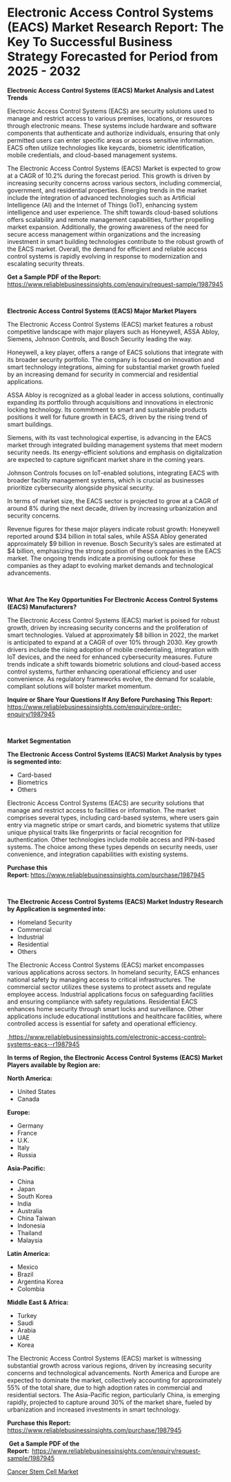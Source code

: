 <p><h1>Electronic Access Control Systems (EACS) Market Research Report: The Key To Successful Business Strategy Forecasted for Period from 2025 - 2032</h1></p><p><strong>Electronic Access Control Systems (EACS) Market Analysis and Latest Trends</strong></p>
<p><p>Electronic Access Control Systems (EACS) are security solutions used to manage and restrict access to various premises, locations, or resources through electronic means. These systems include hardware and software components that authenticate and authorize individuals, ensuring that only permitted users can enter specific areas or access sensitive information. EACS often utilize technologies like keycards, biometric identification, mobile credentials, and cloud-based management systems.</p><p>The Electronic Access Control Systems (EACS) Market is expected to grow at a CAGR of 10.2% during the forecast period. This growth is driven by increasing security concerns across various sectors, including commercial, government, and residential properties. Emerging trends in the market include the integration of advanced technologies such as Artificial Intelligence (AI) and the Internet of Things (IoT), enhancing system intelligence and user experience. The shift towards cloud-based solutions offers scalability and remote management capabilities, further propelling market expansion. Additionally, the growing awareness of the need for secure access management within organizations and the increasing investment in smart building technologies contribute to the robust growth of the EACS market. Overall, the demand for efficient and reliable access control systems is rapidly evolving in response to modernization and escalating security threats.</p></p>
<p><strong>Get a Sample PDF of the Report:&nbsp;</strong> <a href="https://www.reliablebusinessinsights.com/enquiry/request-sample/1987945?utm_campaign=2757&utm_medium=2&utm_source=Github&utm_content=ia&utm_term=28032025&utm_id=electronic-access-control-systems-eacs">https://www.reliablebusinessinsights.com/enquiry/request-sample/1987945</a></p>
<p>&nbsp;</p>
<p><strong>Electronic Access Control Systems (EACS) Major Market Players</strong></p>
<p><p>The Electronic Access Control Systems (EACS) market features a robust competitive landscape with major players such as Honeywell, ASSA Abloy, Siemens, Johnson Controls, and Bosch Security leading the way. </p><p>Honeywell, a key player, offers a range of EACS solutions that integrate with its broader security portfolio. The company is focused on innovation and smart technology integrations, aiming for substantial market growth fueled by an increasing demand for security in commercial and residential applications.</p><p>ASSA Abloy is recognized as a global leader in access solutions, continually expanding its portfolio through acquisitions and innovations in electronic locking technology. Its commitment to smart and sustainable products positions it well for future growth in EACS, driven by the rising trend of smart buildings.</p><p>Siemens, with its vast technological expertise, is advancing in the EACS market through integrated building management systems that meet modern security needs. Its energy-efficient solutions and emphasis on digitalization are expected to capture significant market share in the coming years.</p><p>Johnson Controls focuses on IoT-enabled solutions, integrating EACS with broader facility management systems, which is crucial as businesses prioritize cybersecurity alongside physical security. </p><p>In terms of market size, the EACS sector is projected to grow at a CAGR of around 8% during the next decade, driven by increasing urbanization and security concerns. </p><p>Revenue figures for these major players indicate robust growth: Honeywell reported around $34 billion in total sales, while ASSA Abloy generated approximately $9 billion in revenue. Bosch Security’s sales are estimated at $4 billion, emphasizing the strong position of these companies in the EACS market. The ongoing trends indicate a promising outlook for these companies as they adapt to evolving market demands and technological advancements.</p></p>
<p>&nbsp;</p>
<p><strong>What Are The Key Opportunities For Electronic Access Control Systems (EACS) Manufacturers?</strong></p>
<p><p>The Electronic Access Control Systems (EACS) market is poised for robust growth, driven by increasing security concerns and the proliferation of smart technologies. Valued at approximately $8 billion in 2022, the market is anticipated to expand at a CAGR of over 10% through 2030. Key growth drivers include the rising adoption of mobile credentialing, integration with IoT devices, and the need for enhanced cybersecurity measures. Future trends indicate a shift towards biometric solutions and cloud-based access control systems, further enhancing operational efficiency and user convenience. As regulatory frameworks evolve, the demand for scalable, compliant solutions will bolster market momentum.</p></p>
<p><strong>Inquire or Share Your Questions If Any Before Purchasing This Report:</strong> <a href="https://www.reliablebusinessinsights.com/enquiry/pre-order-enquiry/1987945?utm_campaign=2757&utm_medium=2&utm_source=Github&utm_content=ia&utm_term=28032025&utm_id=electronic-access-control-systems-eacs">https://www.reliablebusinessinsights.com/enquiry/pre-order-enquiry/1987945</a></p>
<p>&nbsp;</p>
<p><strong>Market Segmentation</strong></p>
<p><strong>The Electronic Access Control Systems (EACS) Market Analysis by types is segmented into:</strong></p>
<p><ul><li>Card-based</li><li>Biometrics</li><li>Others</li></ul></p>
<p><p>Electronic Access Control Systems (EACS) are security solutions that manage and restrict access to facilities or information. The market comprises several types, including card-based systems, where users gain entry via magnetic stripe or smart cards, and biometric systems that utilize unique physical traits like fingerprints or facial recognition for authentication. Other technologies include mobile access and PIN-based systems. The choice among these types depends on security needs, user convenience, and integration capabilities with existing systems.</p></p>
<p><strong>Purchase this Report:&nbsp;</strong><a href="https://www.reliablebusinessinsights.com/purchase/1987945?utm_campaign=2757&utm_medium=2&utm_source=Github&utm_content=ia&utm_term=28032025&utm_id=electronic-access-control-systems-eacs">https://www.reliablebusinessinsights.com/purchase/1987945</a></p>
<p>&nbsp;</p>
<p><strong>The Electronic Access Control Systems (EACS) Market Industry Research by Application is segmented into:</strong></p>
<p><ul><li>Homeland Security</li><li>Commercial</li><li>Industrial</li><li>Residential</li><li>Others</li></ul></p>
<p><p>The Electronic Access Control Systems (EACS) market encompasses various applications across sectors. In homeland security, EACS enhances national safety by managing access to critical infrastructures. The commercial sector utilizes these systems to protect assets and regulate employee access. Industrial applications focus on safeguarding facilities and ensuring compliance with safety regulations. Residential EACS enhances home security through smart locks and surveillance. Other applications include educational institutions and healthcare facilities, where controlled access is essential for safety and operational efficiency.</p></p>
<p><a href="https://www.reliablebusinessinsights.com/electronic-access-control-systems-eacs--r1987945?utm_campaign=2757&utm_medium=2&utm_source=Github&utm_content=ia&utm_term=28032025&utm_id=electronic-access-control-systems-eacs">&nbsp;https://www.reliablebusinessinsights.com/electronic-access-control-systems-eacs--r1987945</a></p>
<p><strong>In terms of Region, the Electronic Access Control Systems (EACS) Market Players available by Region are:</strong></p>
<p>
    <p> <strong> North America: </strong>
        <ul>
            <li>United States</li>
            <li>Canada</li>
        </ul>
        </p> 
    <p> <strong> Europe: </strong>
        <ul>
            <li>Germany</li>
            <li>France</li>
            <li>U.K.</li>
            <li>Italy</li>
            <li>Russia</li>
        </ul>
        </p> 
    <p> <strong> Asia-Pacific: </strong>
        <ul>
            <li>China</li>
            <li>Japan</li>
            <li>South Korea</li>
            <li>India</li>
            <li>Australia</li>
            <li>China Taiwan</li>
            <li>Indonesia</li>
            <li>Thailand</li>
            <li>Malaysia</li>
        </ul>
        </p> 
    <p> <strong> Latin America: </strong>
        <ul>
            <li>Mexico</li>
            <li>Brazil</li>
            <li>Argentina Korea</li>
            <li>Colombia</li>
        </ul>
        </p> 
    <p> <strong> Middle East & Africa: </strong>
        <ul>
            <li>Turkey</li>
            <li>Saudi</li>
            <li>Arabia</li>
            <li>UAE</li>
            <li>Korea</li>
        </ul>
    </p>
    </p>
<p><p>The Electronic Access Control Systems (EACS) market is witnessing substantial growth across various regions, driven by increasing security concerns and technological advancements. North America and Europe are expected to dominate the market, collectively accounting for approximately 55% of the total share, due to high adoption rates in commercial and residential sectors. The Asia-Pacific region, particularly China, is emerging rapidly, projected to capture around 30% of the market share, fueled by urbanization and increased investments in smart technology.</p></p>
<p><strong>Purchase this Report: </strong><a href="https://www.reliablebusinessinsights.com/purchase/1987945?utm_campaign=2757&utm_medium=2&utm_source=Github&utm_content=ia&utm_term=28032025&utm_id=electronic-access-control-systems-eacs">https://www.reliablebusinessinsights.com/purchase/1987945</a></p>
<p>&nbsp;<strong>Get a Sample PDF of the Report:&nbsp;&nbsp;</strong><a href="https://www.reliablebusinessinsights.com/enquiry/request-sample/1987945?utm_campaign=2757&utm_medium=2&utm_source=Github&utm_content=ia&utm_term=28032025&utm_id=electronic-access-control-systems-eacs">https://www.reliablebusinessinsights.com/enquiry/request-sample/1987945</a></p>
<p><strong></strong></p>
<p><p><a href="https://github.com/AshikRahman991/Market-Research-Report-List-2/blob/main/cancer-stem-cell-market.md?utm_campaign=2757&utm_medium=2&utm_source=Github&utm_content=ia&utm_term=28032025&utm_id=electronic-access-control-systems-eacs">Cancer Stem Cell Market</a></p></p>